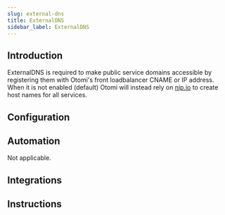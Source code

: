 ```yaml
---
slug: external-dns
title: ExternalDNS
sidebar_label: ExternalDNS
---
```


## Introduction

ExternalDNS is required to make public service domains accessible by registering them with Otomi's front loadbalancer CNAME or IP address. When it is not enabled (default) Otomi will instead rely on [nip.io](https://nip.io) to create host names for all services.

## Configuration

## Automation

Not applicable.

## Integrations

## Instructions
